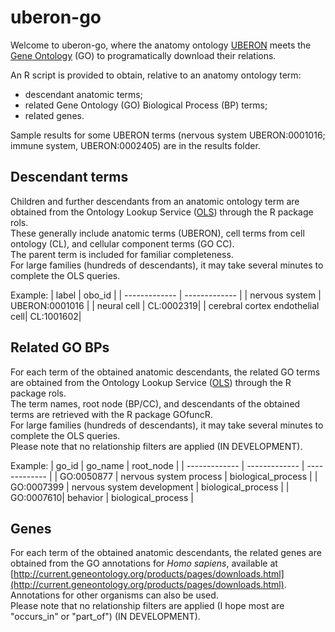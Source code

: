 # uberon-go

Welcome to uberon-go, where the anatomy ontology [UBERON](http://uberon.org/) meets the [Gene Ontology](https://www.geneontology.org/) (GO) to programatically download their relations.

An R script is provided to obtain, relative to an anatomy ontology term:
- descendant anatomic terms;
- related Gene Ontology (GO) Biological Process (BP) terms;
- related genes.

Sample results for some UBERON terms (nervous system UBERON:0001016; immune system, UBERON:0002405) are in the results folder.

## Descendant terms

Children and further descendants from an anatomic ontology term are obtained from the Ontology Lookup Service ([OLS](https://www.ebi.ac.uk/ols4/)) through the R package rols.  
These generally include anatomic terms (UBERON), cell terms from cell ontology (CL), and cellular component terms (GO CC).  
The parent term is included for familiar completeness.  
For large families (hundreds of descendants), it may take several minutes to complete the OLS queries.  

Example:
| label      | obo_id      |
| ------------- | ------------- |
| nervous system | UBERON:0001016 |
| neural cell | CL:0002319|
| cerebral cortex endothelial cell| CL:1001602|

## Related GO BPs

For each term of the obtained anatomic descendants, the related GO terms are obtained from the Ontology Lookup Service ([OLS](https://www.ebi.ac.uk/ols4/)) through the R package rols.  
The term names, root node (BP/CC), and descendants of the obtained terms are retrieved with the R package GOfuncR.  
For large families (hundreds of descendants), it may take several minutes to complete the OLS queries.  
Please note that no relationship filters are applied (IN DEVELOPMENT).   

Example:
| go_id      | go_name     | root_node |
| ------------- | ------------- | ------------- |
| GO:0050877 | nervous system process | biological_process |
| GO:0007399 | nervous system development | biological_process |
| GO:0007610| behavior | biological_process |


## Genes

For each term of the obtained anatomic descendants, the related genes are obtained from the GO annotations for _Homo sapiens_, available at [http://current.geneontology.org/products/pages/downloads.html](http://current.geneontology.org/products/pages/downloads.html). Annotations for other organisms can also be used.  
Please note that no relationship filters are applied (I hope most are "occurs_in" or "part_of") (IN DEVELOPMENT).    

